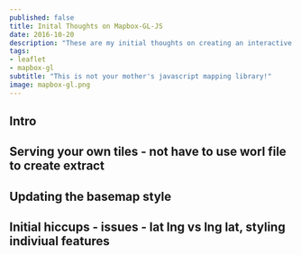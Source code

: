 ```yaml
---
published: false
title: Inital Thoughts on Mapbox-GL-JS
date: 2016-10-20
description: "These are my initial thoughts on creating an interactive javascript web map using mapbox-gl-js as compared to leaflet. I also look at srerving up your own vector tiles."
tags:
- leaflet
- mapbox-gl
subtitle: "This is not your mother's javascript mapping library!"
image: mapbox-gl.png
---
```

## Intro

## Serving your own tiles - not have to use worl file to create extract

## Updating the basemap style

## Initial hiccups - issues - lat lng vs lng lat, styling indiviual features
